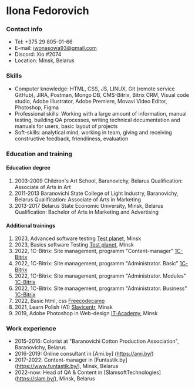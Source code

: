 # Ilona Fedorovich
### Contact info
* Tel: +375 29 805-01-66
* E-mail: iwonasowa93@gmail.com
* Discord: Xio #2074
* Location: Minsk, Belarus

### Skills
+ Computer knowledge: HTML, CSS, JS, LINUX, Git (remote service GitHub), JIRA, Postman, Mongo DB, CMS-Bitrix, Bitrix CRM, Visual code studio, Adobe Illustrator, Adobe Premiere, Movavi Video Editor, Photoshop, Figma
+ Professional skills: Working with a large amount of information, manual testing, building QA processes,  writing technical documentation and manuals for users, basic layout of projects
+ Soft-skills: analytical mind, working in team, giving and receiving constructive feedback, friendliness, evaluation
### Education and training
#### Education degree
1. 2003-2009 Children's Art School, Baranovichy, Belarus
Qualification: Associate of Arts in Art
2. 2011-2013 Baranovichi State College of Light Industry, Baranovichy, Belarus
Qualification: Associate of Arts in Marketing
3. 2013-2017 Belarus State Economic University, Minsk, Belarus
Qualification: Bachelor of Arts in Marketing and Advertising

#### Additional trainings
1. 2023, Advanced software testing
[Test planet](https://test-planet.by/), Minsk
2. 2023, Basics software Testing
[Test planet](https://test-planet.by/), Minsk
3. 2022, 1C-Bitrix: Site management, programm "Content-manager"
[1C-Bitrix](https://dev.1c-bitrix.ru/)
4. 2022, 1C-Bitrix: Site management, programm "Administrator. Basic"
[1C-Bitrix](https://dev.1c-bitrix.ru/)
5. 2022, 1C-Bitrix: Site management, programm "Administrator. Modules"
[1C-Bitrix](https://dev.1c-bitrix.ru/)
6. 2022, 1C-Bitrix: Site management, programm "Administrator. Business"
[1C-Bitrix](https://dev.1c-bitrix.ru/)
7. 2022, Basic html, css
[Freecodecamp](https://www.freecodecamp.org/)
8. 2021, Learn Polish (A1)
[Slavicentr](https://dyjalog.by/), Minsk
9. 2019, Adobe Photoshop in Web-design
[IT-Academy](https://www.it-academy.by/), Minsk 

### Work experience
+ 2015-2016: Colorist at "Baranovichi Cotton Production Association", Baranovichy, Belarus
+ 2016-2019: Online consultant in [Ami.by] (https://ami.by/)
+ 2017-2022: Content-manager in [Funtastik.by] (https://www.funtastik.by/), Minsk, Belarus
+ 2022-now: Head of QA & Content in [SlamsoftTechnologies] (https://slam.by/), Minsk, Belarus
